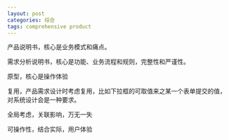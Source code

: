 ```yaml
---
layout: post
categories: 综合
tags: comprehensive product
---
```


产品说明书，核心是业务模式和痛点。

需求分析说明书，核心是功能、业务流程和规则，完整性和严谨性。

原型，核心是操作体验

复用，产品需求设计时考虑复用，比如下拉框的可取值来之某一个表单提交的值，对系统设计会是一种要求。



全局考虑，关联影响，万无一失

可操作性，结合实际，用户体验

